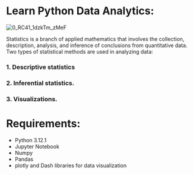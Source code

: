 # Learn Python Data Analytics: 

![0_RC41_1dzkTm_zMeF](https://github.com/AyaKhaledSaif/Python_Data_Analytics/assets/112936318/10a51734-2c0c-46d9-84b5-5229a2e473d2)


Statistics is a branch of applied mathematics that involves the collection, description, analysis, and inference of conclusions from quantitative data. Two types of statistical methods are used in analyzing data: 
### 1.     Descriptive statistics 
### 2.     Inferential statistics.
### 3.     Visualizations.

# Requirements:
- Python 3.12.1
- Jupyter Notebook
- Numpy
- Pandas
- plotly and Dash libraries for data visualization


